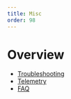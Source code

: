 ```yaml
---
title: Misc
order: 98
---
```


# Overview

* [Troubleshooting](./troubleshooting.md)
* [Telemetry](./telemetry.md)
* [FAQ](./faq.md)
